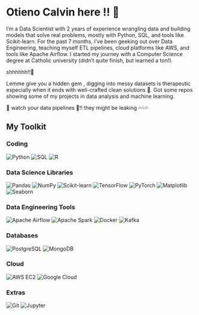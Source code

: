 # Otieno Calvin here !! 🗿

I’m a Data Scientist with 2 years of experience wrangling data and building models that solve real problems, mostly with Python, SQL, and tools like Scikit-learn. For the past 7 months, I’ve been geeking out over Data Engineering, teaching myself ETL pipelines, cloud platforms like AWS, and tools like Apache Airflow. I started my journey with a Computer Science degree at Catholic university (didn’t quite finish, but learned a ton!). 

shhhhhh!!🤫

Lemme give you a hidden gem , digging into messy datasets is therapeutic especially when it ends with well-crafted clean solutions 🫦. Got some repos showing some of my projects in data analysis and machine learning.

👀 watch your data pipelines 👀!!        they might be leaking 💦💦💦

## My Toolkit

### Coding
![Python](https://img.shields.io/badge/Python-3776AB?style=flat&logo=python&logoColor=white)
![SQL](https://img.shields.io/badge/SQL-4479A1?style=flat&logo=postgresql&logoColor=white)
![R](https://img.shields.io/badge/R-276DC3?style=flat&logo=r&logoColor=white)

### Data Science Libraries
![Pandas](https://img.shields.io/badge/Pandas-150458?style=flat&logo=pandas&logoColor=white)
![NumPy](https://img.shields.io/badge/NumPy-013243?style=flat&logo=numpy&logoColor=white)
![Scikit-learn](https://img.shields.io/badge/Scikit--learn-F7931E?style=flat&logo=scikit-learn&logoColor=white)
![TensorFlow](https://img.shields.io/badge/TensorFlow-FF6F00?style=flat&logo=tensorflow&logoColor=white)
![PyTorch](https://img.shields.io/badge/PyTorch-EE4C2C?style=flat&logo=pytorch&logoColor=white)
![Matplotlib](https://img.shields.io/badge/Matplotlib-11557C?style=flat&logo=python&logoColor=white)
![Seaborn](https://img.shields.io/badge/Seaborn-0B6623?style=flat&logo=python&logoColor=white)

### Data Engineering Tools
![Apache Airflow](https://img.shields.io/badge/Apache%20Airflow-017CEE?style=flat&logo=apacheairflow&logoColor=white)
![Apache Spark](https://img.shields.io/badge/Apache%20Spark-E25A1C?style=flat&logo=apachespark&logoColor=white)
![Docker](https://img.shields.io/badge/Docker-2496ED?style=flat&logo=docker&logoColor=white)
![Kafka](https://img.shields.io/badge/Apache%20Kafka-231F20?style=flat&logo=apachekafka&logoColor=white)

### Databases
![PostgreSQL](https://img.shields.io/badge/PostgreSQL-4169E1?style=flat&logo=postgresql&logoColor=white)
![MongoDB](https://img.shields.io/badge/MongoDB-47A248?style=flat&logo=mongodb&logoColor=white)

### Cloud
![AWS EC2](https://img.shields.io/badge/AWS%20EC2-FF9900?style=flat&logo=amazonaws&logoColor=white)
![Google Cloud](https://img.shields.io/badge/Google%20Cloud-4285F4?style=flat&logo=googlecloud&logoColor=white)

### Extras
![Git](https://img.shields.io/badge/Git-F05032?style=flat&logo=git&logoColor=white)
![Jupyter](https://img.shields.io/badge/Jupyter-F37626?style=flat&logo=jupyter&logoColor=white)
